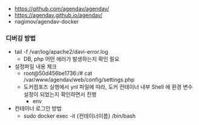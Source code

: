- https://github.com/agendav/agendav/
- https://agendav.github.io/agendav/
- nagimov/agendav-docker

### 디버깅 방법
- tail -f /var/log/apache2/davi-error.log
  - DB, php 어떤 에러가 발생하는지 확인 필요
- 설정파일 내용 체크
  - root@50d456be1736:/# cat /var/www/agendav/web/config/settings.php
  - 도커컴포즈 실행에서 ynl 파일에 따라, 도커 컨테이너 내부 Shell 에 환경 변수 설정이 되었는지 확인하면서 진행 
    - env 
- 컨테이너 로그인 방법
  - sudo docker exec -it {컨테이너이름} /bin/bash
  
